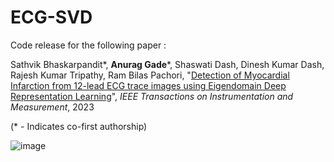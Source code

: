 # ECG-SVD

Code release for the following paper :

Sathvik Bhaskarpandit*, **Anurag Gade***, Shaswati Dash, Dinesh Kumar Dash, Rajesh Kumar Tripathy, Ram Bilas Pachori, "[Detection of Myocardial Infarction from 12-lead ECG trace images using Eigendomain Deep Representation Learning](https://ieeexplore.ieee.org/abstract/document/10036027)", *IEEE Transactions on Instrumentation and Measurement*, 2023

(* - Indicates co-first authorship)

![image](https://user-images.githubusercontent.com/88252632/228079135-febcf0e4-0ba4-4b94-8f67-54de0ef3348e.png)
